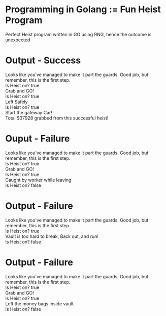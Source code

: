 # Programming in Golang := Fun Heist Program
Perfect Heist program written in GO using RNG, hence the outcome is unexpected

# Output - Success
Looks like you've managed to make it part the guards. Good job, but remember, this is the first step. <br />
Is Heist on? true <br />
Grab and GO! <br />
Is Heist on? true <br />
Left Safely <br />
Is Heist on? true<br /> 
Start the gateway Car! <br />
Total $37928 grabbed from this successful heist!<br />

# Ouput - Failure
Looks like you've managed to make it part the guards. Good job, but remember, this is the first step.<br />
Is Heist on? true<br />
Grab and GO!<br />
Is Heist on? true<br />
Caught by worker while leaving<br />
Is Heist on? false<br />

# Output - Failure
Looks like you've managed to make it part the guards. Good job, but remember, this is the first step.<br />
Is Heist on? true<br />
Vault is too hard to break, Back out, and run!<br />
Is Heist on? false<br />

# Output - Failure
Looks like you've managed to make it part the guards. Good job, but remember, this is the first step. <br />
Is Heist on? true <br />
Grab and GO! <br />
Is Heist on? true<br />
Left the money bags inside vault<br />
Is Heist on? false<br />
